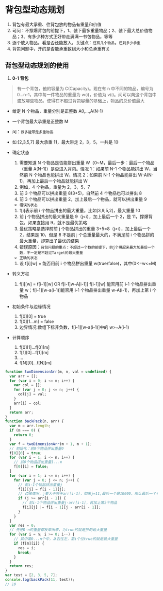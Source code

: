 # 背包型动态规划

1. 背包有最大承重、往背包放的物品有重量和价值
2. 可问：不撑爆背包的前提下，1、装下最多重量物品；2、装下最大总价值物品；3、有多少种方式正好带走满满一书包物品，等等
3. 逐个放入物品，看是否还能放入，关键点：`还有几个物品`，`还剩多少承重`
4. 背包问题中，开的是否能承重数组大小和总承重有关

## 背包型动态规划的使用

1. **0-1 背包**

> 有一个背包，他的容量为 C(Capacity)。现在有 n 中不同的物品，编号为 0…n-1，其中每一件物品的重量为 w(i)，价值为 v(i)。问可以向这个背包中盛放哪些物品，使得在不超过背包容量的基础上，物品的总价值最大

- 给定 N 个物品，重量分别是正整数 A0,...,A(N-1)
- 一个背包最大承重是正整数 M
- 问：`做多能带走多重物品`
- 如:[2,3,5,7] 最大承重 11，最大带走 2，3，5，一共是 10

- 确定状态

  1. 需要知道 N 个物品是否能拼出重量 W（0~M，最后一步：最后一个物品（重量 A(N-1)）是否进入背包。情况 1：如果前 N-1 个物品能拼出 W，当然前 N 个物品也能拼出 W。情况 2：如果前 N-1 个物品能拼出 W-A(N-1)，再加上最后一个物品就能拼出 W
  2. 例如，4 个物品，重量为 2，3，5，7
  3. 前 3 个物品可以拼出重量 8(3+5)，自然前 4 个物品也可以拼出 8
  4. 前 3 个物品可以拼出重量 2，加上最后一个物品，就可以拼出重量 9

  - `错误的状态`

  1. f[i]表示前 i 个物品拼出的最大重量，比如[3,9,5,2]，最大重量 10
  2. 前 j 个物品拼出的最大重量是 9（j<i），加上最后一个 2，是 11，撑爆背包，如果直接用 9，就不是最优策略
  3. 最优策略是选择前前 j 个物品拼出的重量 3+5=8（j<i），加上最后一个 2，结果是 10，但是 8 不是前 j 个总重量最大的，不满足前 i 个物品拼的最大重量，却算出了最优的结果
  4. 错误原因：`背包问题的重点：不超过一个数的前提下，前j个拼起来最大加最后一个数，不一定是不超过Target的最大重量`

  - `正确的状态`

  1. 设 f[i][w] = 能否用前 i 个物品拼出重量 w(true/false)，其中(0<=w<=M)

- 转义方程
  1. f[i][w] = f[i-1][w] OR f[i-1]w-A[i-1]] f[i-1][w]:能否用前 i-1 个物品拼出重量 w；f[i-1][w-a(i-1)]能否用 i-1 个物品拼出重量 w-A(i-1)，再加上第 i 个物品
- 初始条件与边缘情况
  1. f[0][0] = true
  2. f[0][1...m] = false
  3. 边界情况:数组下标非负数，f[i-1][w-a(i-1)]中的 w>=A(i-1)
- 计算顺序
  1. f[0][1]...f[0][m]
  2. f[1][0]...f[1][m]
  3. ...
  4. f[N][0]...f[N][m]

```js
function twoDimensionArr(m, n, val = undefined) {
  var arr = [];
  for (var i = 0; i <= m; i++) {
    var col = [];
    for (var j = 0; j <= n; j++) {
      col[j] = val;
    }
    arr[i] = col;
  }
  return arr;
}
function backPack(n, arr) {
  var m = arr.length;
  if (m === 0) {
    return 0;
  }
  var f = twoDimensionArr(m + 1, n + 1);
  // 初始化：前0个物品拼出重量0
  f[0][0] = true;
  for (var i = 1; i <= n; i++) {
    // 前0个物品拼出重量1...n
    f[0][i] = false;
  }
  for (var i = 1; i <= m; i++) {
    for (var j = 0; j <= n; j++) {
      // 前i-1个物品拼出重量j
      f[i][j] = f[i - 1][j];
      // 边缘情况，j要大于等于arr[i-1]，如果j=11,最后一个是10000，那么最后一个不算，就在前i-1个物品拼重量j
      if (j >= arr[i - 1]) {
        // 前i-1个物品拼出重量j-arr[i-1]，再加上第i个物品
        f[i][j] |= f[i - 1][j - arr[i - 1]];
      }
    }
  }
  var res = 0;
  // 先把0-n的重量都枚举出来，为true的就是拼的最大重量
  for (var i = n; i >= 0; i--) {
    // 其中第0...n个中，从右往左，第i个位true的就是最大重量
    if (f[m][i]) {
      res = i;
      break;
    }
  }
  return res;
}
var test = [2, 3, 5, 7];
console.log(backPack(11, test));
// 10
```
